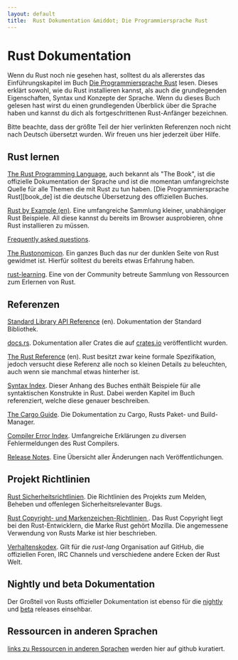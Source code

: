 ```yaml
---
layout: default
title:  Rust Dokumentation &middot; Die Programmiersprache Rust
---
```


# Rust Dokumentation

Wenn du Rust noch nie gesehen hast, solltest du als allererstes das Einführungskapitel im Buch [Die Programmiersprache Rust][book-de] lesen.
Dieses erklärt sowohl, wie du Rust installieren kannst,
als auch die grundlegenden Eigenschaften, Syntax und Konzepte der Sprache.
Wenn du dieses Buch gelesen hast
wirst du einen grundlegenden Überblick über die Sprache haben
und kannst du dich als fortgeschrittenen Rust-Anfänger bezeichnen.

Bitte beachte, dass der größte Teil der hier verlinkten Referenzen noch nicht nach Deutsch übersetzt wurden.
Wir freuen uns hier jederzeit über Hilfe.

## Rust lernen

[The Rust Programming Language][book], auch bekannt als "The Book",
ist die offizielle Dokumentation der Sprache
und ist die momentan umfangreichste Quelle für alle Themen die mit Rust zu tun haben.
[Die Programmiersprache Rust][book_de] ist die deutsche Übersetzung des offiziellen Buches.

[Rust by Example (en)][rbe]. Eine umfangreiche Sammlung kleiner, unabhängiger Rust Beispiele.
All diese kannst du bereits im Browser ausprobieren, ohne Rust installieren zu müssen.

[Frequently asked questions][faq].

[The Rustonomicon][nomicon].
Ein ganzes Buch das nur der dunklen Seite von Rust gewidmet ist.
Hierfür solltest du bereits etwas Erfahrung haben.

[rust-learning]. Eine von der Community betreute Sammlung von Ressourcen zum Erlernen von Rust.

[book]: https://doc.rust-lang.org/book/
[book-de]: https://rust-lang-de.github.io/rustbook-de/
[rbe]: http://rustbyexample.com
[faq]: faq.html
[nomicon]: https://doc.rust-lang.org/nomicon/
[rust-learning]: https://github.com/ctjhoa/rust-learning

## Referenzen

[Standard Library API Reference][api] (en).
Dokumentation der Standard Bibliothek.

[docs.rs].
Dokumentation aller Crates die auf [crates.io] veröffentlicht wurden.

[The Rust Reference][ref] (en).
Rust besitzt zwar keine formale Spezifikation,
jedoch versucht diese Referenz alle noch so kleinen Details zu beleuchten,
auch wenn sie manchmal etwas hinterher ist.

[Syntax Index][syn]. Dieser Anhang des Buches enthält Beispiele für alle syntaktischen Konstrukte in Rust.
Dabei werden Kapitel im Buch referenziert, welche diese genauer beschreiben.

[The Cargo Guide][cargo]. Die Dokumentation zu Cargo,
Rusts Paket- und Build-Manager.

[Compiler Error Index][err]. Umfangreiche Erklärungen zu
diversen Fehlermeldungen des Rust Compilers.

[Release Notes][release_notes]. Eine Übersicht aller Änderungen nach Veröffentlichungen.

[api]: https://doc.rust-lang.org/std/
[syn]: https://doc.rust-lang.org/book/syntax-index.html
[ref]: https://doc.rust-lang.org/reference.html
[cargo]: http://doc.crates.io/guide.html
[err]: https://doc.rust-lang.org/error-index.html
[release_notes]: https://github.com/rust-lang/rust/blob/stable/RELEASES.md
[docs.rs]: https://docs.rs
[crates.io]: https://crates.io

## Projekt Richtlinien

[Rust Sicherheitsrichtlinien][security].
Die Richtlinien des Projekts zum Melden, Beheben und offenlegen Sicherheitsrelevanter Bugs.

[Rust Copyright- und Markenzeichen-Richtlinien ][legal].
Das Rust Copyright liegt bei den Rust-Entwicklern, die Marke Rust gehört Mozilla.
Die angemessene Verwendung von Rusts Marke ist hier beschrieben.

[Verhaltenskodex][coc].
Gilt für die *rust-lang* Organisation auf GitHub, die offiziellen Foren, IRC Channels und verschiedene andere Ecken der Rust Welt.

[security]: security.html
[legal]: legal.html
[coc]: https://www.rust-lang.org/conduct.html

## Nightly und beta Dokumentation

Der Großteil von Rusts offizieller Dokumentation ist ebenso für die
[nightly] und [beta] releases einsehbar.

[nightly]: https://doc.rust-lang.org/nightly/
[beta]: https://doc.rust-lang.org/beta/

## Ressourcen in anderen Sprachen

[links zu Ressourcen in anderen Sprachen][locale] werden hier auf github kuratiert.

[locale]: https://github.com/ctjhoa/rust-learning#locale-links
